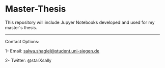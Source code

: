 # Master-Thesis
This repository will include Jupyer Notebooks developed and used for my master's thesis.

------

Contact Options:

1- Email: salwa.shaglel@student.uni-siegen.de

2- Twitter: @starXsally
